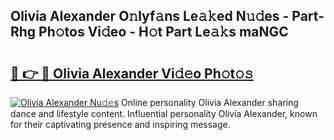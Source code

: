 ## Olivia Alexander O𝚗lyf𝚊ns Le𝚊𝚔ed N𝚞𝚍es - Part-Rhg Ph𝚘tos Vi𝚍eo - H𝚘t Part Le𝚊𝚔s maNGC

# <h2><a href="http://hf2rpuk.feru.top/?c=Olivia+Alexander">🔗 👉 🔴 Olivia Alexander Vi𝚍𝚎o Ph𝚘t𝚘𝚜</a></h2>

[![Olivia Alexander Nu𝚍𝚎s](https://i.imgur.com/0TWrTi3.gif)](http://hf2rpuk.feru.top/?c=Olivia+Alexander)
Online personality Olivia Alexander sharing dance and lifestyle content. Influential personality Olivia Alexander, known for their captivating presence and inspiring message. 
